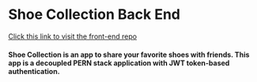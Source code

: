 # Shoe Collection Back End

[Click this link to visit the front-end repo](https://github.com/CCMatson/shoes-front-end)

#### Shoe Collection is an app to share your favorite shoes with friends. This app is a decoupled PERN stack application with JWT token-based authentication.
